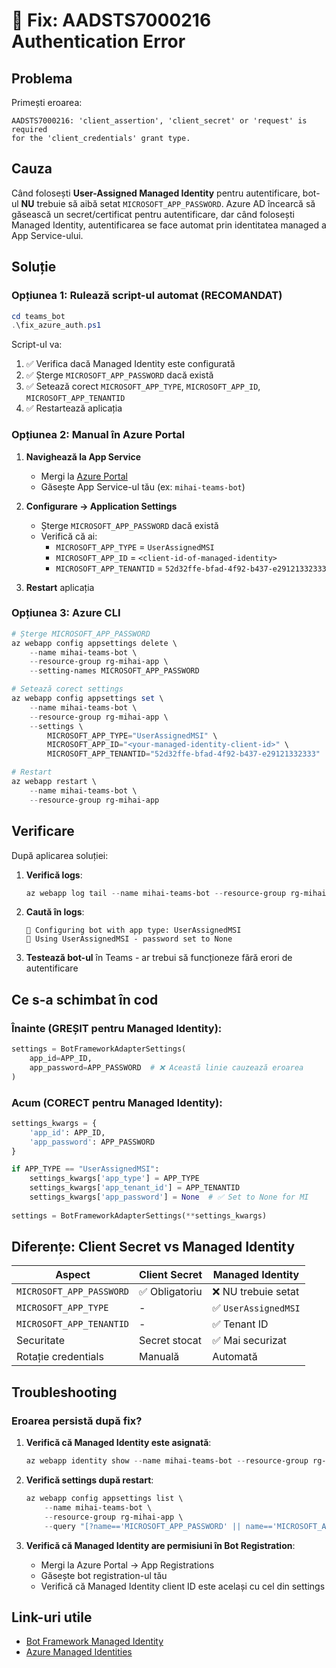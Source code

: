 # 🔧 Fix: AADSTS7000216 Authentication Error

## Problema

Primești eroarea:
```
AADSTS7000216: 'client_assertion', 'client_secret' or 'request' is required 
for the 'client_credentials' grant type.
```

## Cauza

Când folosești **User-Assigned Managed Identity** pentru autentificare, bot-ul **NU** trebuie să aibă setat `MICROSOFT_APP_PASSWORD`. Azure AD încearcă să găsească un secret/certificat pentru autentificare, dar când folosești Managed Identity, autentificarea se face automat prin identitatea managed a App Service-ului.

## Soluție

### Opțiunea 1: Rulează script-ul automat (RECOMANDAT)

```powershell
cd teams_bot
.\fix_azure_auth.ps1
```

Script-ul va:
1. ✅ Verifica dacă Managed Identity este configurată
2. ✅ Șterge `MICROSOFT_APP_PASSWORD` dacă există
3. ✅ Setează corect `MICROSOFT_APP_TYPE`, `MICROSOFT_APP_ID`, `MICROSOFT_APP_TENANTID`
4. ✅ Restartează aplicația

### Opțiunea 2: Manual în Azure Portal

1. **Navighează la App Service**
   - Mergi la [Azure Portal](https://portal.azure.com)
   - Găsește App Service-ul tău (ex: `mihai-teams-bot`)

2. **Configurare → Application Settings**
   - Șterge `MICROSOFT_APP_PASSWORD` dacă există
   - Verifică că ai:
     - `MICROSOFT_APP_TYPE` = `UserAssignedMSI`
     - `MICROSOFT_APP_ID` = `<client-id-of-managed-identity>`
     - `MICROSOFT_APP_TENANTID` = `52d32ffe-bfad-4f92-b437-e29121332333`

3. **Restart** aplicația

### Opțiunea 3: Azure CLI

```powershell
# Șterge MICROSOFT_APP_PASSWORD
az webapp config appsettings delete \
    --name mihai-teams-bot \
    --resource-group rg-mihai-app \
    --setting-names MICROSOFT_APP_PASSWORD

# Setează corect settings
az webapp config appsettings set \
    --name mihai-teams-bot \
    --resource-group rg-mihai-app \
    --settings \
        MICROSOFT_APP_TYPE="UserAssignedMSI" \
        MICROSOFT_APP_ID="<your-managed-identity-client-id>" \
        MICROSOFT_APP_TENANTID="52d32ffe-bfad-4f92-b437-e29121332333"

# Restart
az webapp restart \
    --name mihai-teams-bot \
    --resource-group rg-mihai-app
```

## Verificare

După aplicarea soluției:

1. **Verifică logs**:
   ```powershell
   az webapp log tail --name mihai-teams-bot --resource-group rg-mihai-app
   ```

2. **Caută în logs**:
   ```
   🔐 Configuring bot with app type: UserAssignedMSI
   🔐 Using UserAssignedMSI - password set to None
   ```

3. **Testează bot-ul** în Teams - ar trebui să funcționeze fără erori de autentificare

## Ce s-a schimbat în cod

### Înainte (GREȘIT pentru Managed Identity):
```python
settings = BotFrameworkAdapterSettings(
    app_id=APP_ID,
    app_password=APP_PASSWORD  # ❌ Această linie cauzează eroarea
)
```

### Acum (CORECT pentru Managed Identity):
```python
settings_kwargs = {
    'app_id': APP_ID,
    'app_password': APP_PASSWORD
}

if APP_TYPE == "UserAssignedMSI":
    settings_kwargs['app_type'] = APP_TYPE
    settings_kwargs['app_tenant_id'] = APP_TENANTID
    settings_kwargs['app_password'] = None  # ✅ Set to None for MI
    
settings = BotFrameworkAdapterSettings(**settings_kwargs)
```

## Diferențe: Client Secret vs Managed Identity

| Aspect | Client Secret | Managed Identity |
|--------|--------------|------------------|
| `MICROSOFT_APP_PASSWORD` | ✅ Obligatoriu | ❌ NU trebuie setat |
| `MICROSOFT_APP_TYPE` | - | ✅ `UserAssignedMSI` |
| `MICROSOFT_APP_TENANTID` | - | ✅ Tenant ID |
| Securitate | Secret stocat | ✅ Mai securizat |
| Rotație credentials | Manuală | Automată |

## Troubleshooting

### Eroarea persistă după fix?

1. **Verifică că Managed Identity este asignată**:
   ```powershell
   az webapp identity show --name mihai-teams-bot --resource-group rg-mihai-app
   ```

2. **Verifică settings după restart**:
   ```powershell
   az webapp config appsettings list \
       --name mihai-teams-bot \
       --resource-group rg-mihai-app \
       --query "[?name=='MICROSOFT_APP_PASSWORD' || name=='MICROSOFT_APP_TYPE' || name=='MICROSOFT_APP_ID']"
   ```

3. **Verifică că Managed Identity are permisiuni în Bot Registration**:
   - Mergi la Azure Portal → App Registrations
   - Găsește bot registration-ul tău
   - Verifică că Managed Identity client ID este același cu cel din settings

## Link-uri utile

- [Bot Framework Managed Identity](https://learn.microsoft.com/en-us/azure/bot-service/bot-builder-authentication-managed-identity)
- [Azure Managed Identities](https://learn.microsoft.com/en-us/azure/active-directory/managed-identities-azure-resources/)
